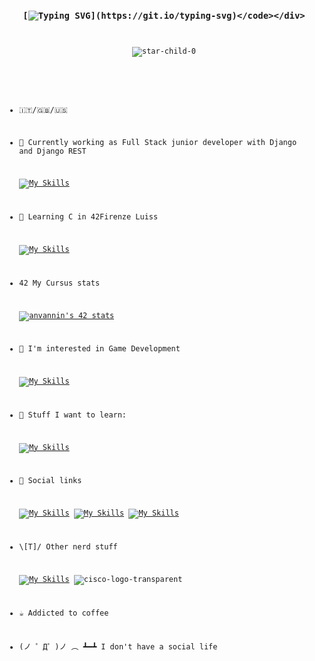 ### <div align="center"><code>[![Typing SVG](https://readme-typing-svg.demolab.com?font=Fira+Code&pause=1000&color=00F702&center=true&width=435&lines=print(%22Hello+World!%22);console.log(%22Hello+World!%22);printf(%22Hello+World!%5Cn%22);%3Ch1%3EHello+World!%3C%2Fh1%3E)](https://git.io/typing-svg)</code></div>

<p align="center"><img src="https://komarev.com/ghpvc/?username=star-child-0&label=Profile%20views&color=blueviolet&style=flat" alt="star-child-0" /></p>

- 🇮🇹/🇬🇧/🇺🇸

- 💼 Currently working as Full Stack junior developer with Django and Django REST

  [![My Skills](https://skillicons.dev/icons?i=django,py,html,css,js,jquery,bootstrap,mysql,sqlite,postman)](https://skillicons.dev)

- 🌱 Learning C in 42Firenze Luiss

  [![My Skills](https://skillicons.dev/icons?i=c)](https://skillicons.dev)
  
- 4️2️ My Cursus stats

  [![anvannin's 42 stats](https://badge.mediaplus.ma/greenbinary/anvannin?1337Badge=off&UM6P=off)](https://github.com/oakoudad/badge42)

- 🔭 I'm interested in Game Development

  [![My Skills](https://skillicons.dev/icons?i=unity,cs)](https://skillicons.dev)  

- 📖 Stuff I want to learn:

  [![My Skills](https://skillicons.dev/icons?i=rust,react,figma,sass)](https://skillicons.dev)

- 📱 Social links
  
  [![My Skills](https://skillicons.dev/icons?i=github)](https://github.com/star-child-0)
  [![My Skills](https://skillicons.dev/icons?i=stackoverflow)](https://stackoverflow.com/users/17034343/anvannin)
  [![My Skills](https://skillicons.dev/icons?i=linkedin)](https://www.linkedin.com/in/andrea-vannini-9b712b1b8/)  

- \\[T]/ Other nerd stuff

  [![My Skills](https://skillicons.dev/icons?i=git,md,linux,vscode,aws)](https://skillicons.dev)
  ![cisco-logo-transparent](https://user-images.githubusercontent.com/58588029/220912734-1125e687-7c0f-4a01-a137-272f294dc778.png)

- ☕ Addicted to coffee

- (ノ ゜Д゜)ノ ︵ ┻━┻ I don't have a social life

